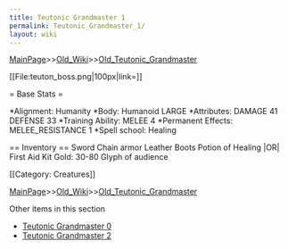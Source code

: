 ```yaml
---
title: Teutonic Grandmaster 1
permalink: Teutonic_Grandmaster_1/
layout: wiki
---
```


[MainPage](/keeperrl_wiki/ "wikilink")>>[Old_Wiki](/keeperrl_wiki/Old_Wiki "wikilink")>>[Old_Teutonic_Grandmaster](/keeperrl_wiki/Old_Teutonic_Grandmaster "wikilink")

[[File:teuton_boss.png|100px|link=]]

= Base Stats =

*Alignment: Humanity
*Body: Humanoid LARGE 
*Attributes: DAMAGE 41 DEFENSE 33
*Training Ability: MELEE 4 
*Permanent Effects: MELEE_RESISTANCE 1 
*Spell school: Healing

== Inventory ==
 Sword
 Chain armor
 Leather Boots
 Potion of Healing |OR| First Aid Kit
 Gold: 30-80
 Glyph of audience

[[Category: Creatures]]

[MainPage](/keeperrl_wiki/ "wikilink")>>[Old_Wiki](/keeperrl_wiki/Old_Wiki "wikilink")>>[Old_Teutonic_Grandmaster](/keeperrl_wiki/Old_Teutonic_Grandmaster "wikilink")

Other items in this section
-    [Teutonic Grandmaster 0](/keeperrl_wiki/Teutonic_Grandmaster_0 "wikilink")
-    [Teutonic Grandmaster 2](/keeperrl_wiki/Teutonic_Grandmaster_2 "wikilink")
